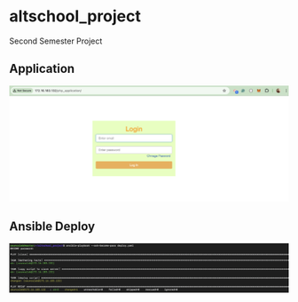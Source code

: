 # altschool_project
Second Semester Project

## Application 
![application picture](assets/application.png)

## Ansible Deploy 
![ansible deploy](assets/ansible.png)
